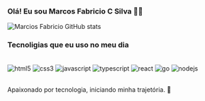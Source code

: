 
### Olá! Eu sou Marcos Fabricio C Silva 👋🏽

![Marcios Fabricio GitHub stats](https://github-readme-stats.vercel.app/api?username=marcosfabricio&show_icons=true&theme=dracula)

### Tecnoligias que eu uso no meu dia

<div style="display: inline_block"><br/>
  <img align="center" alt="html5" src="https://img.shields.io/badge/HTML5-E34F26?style=for-the-badge&logo=html5&logoColor=white" />
   <img align="center" alt="css3" src="https://img.shields.io/badge/CSS3-1572B6?style=for-the-badge&logo=css3&logoColor=white" />
    <img align="center" alt="javascript" src="https://img.shields.io/badge/JavaScript-F7DF1E?style=for-the-badge&logo=javascript&logoColor=black" />
     <img align="center" alt="typescript" src="https://img.shields.io/badge/TypeScript-007ACC?style=for-the-badge&logo=typescript&logoColor=white" /> <img align="center" alt="react" src="https://img.shields.io/badge/React-20232A?style=for-the-badge&logo=react&logoColor=61DAFB" /> <img align="center" alt="go" src="https://img.shields.io/badge/Go-00ADD8?style=for-the-badge&logo=go&logoColor=white" />
     <img align="center" alt="nodejs" src="https://img.shields.io/badge/Node.js-43853D?style=for-the-badge&logo=node.js&logoColor=white" />
</div><br>

Apaixonado por tecnologia, iniciando minha trajetória. 🚀


